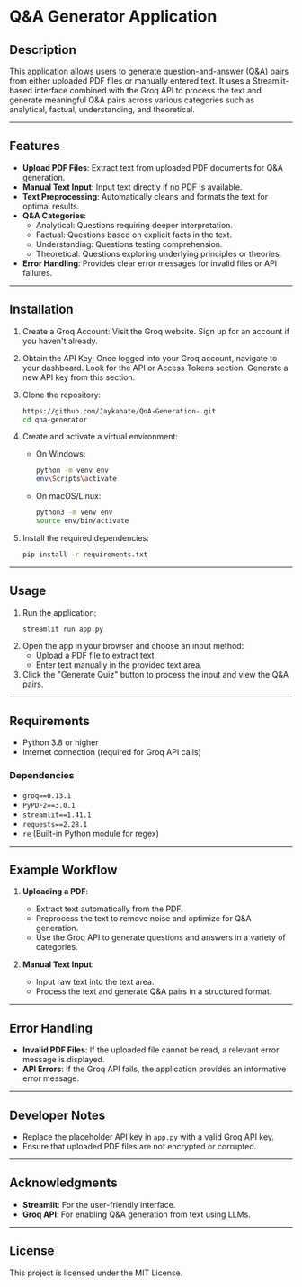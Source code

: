 # Q&A Generator Application

## Description
This application allows users to generate question-and-answer (Q&A) pairs from either uploaded PDF files or manually entered text. It uses a Streamlit-based interface combined with the Groq API to process the text and generate meaningful Q&A pairs across various categories such as analytical, factual, understanding, and theoretical.

---

## Features
- **Upload PDF Files**: Extract text from uploaded PDF documents for Q&A generation.
- **Manual Text Input**: Input text directly if no PDF is available.
- **Text Preprocessing**: Automatically cleans and formats the text for optimal results.
- **Q&A Categories**:
  - Analytical: Questions requiring deeper interpretation.
  - Factual: Questions based on explicit facts in the text.
  - Understanding: Questions testing comprehension.
  - Theoretical: Questions exploring underlying principles or theories.
- **Error Handling**: Provides clear error messages for invalid files or API failures.

---

## Installation
1. Create a Groq Account:
   Visit the Groq website.
   Sign up for an account if you haven't already.
2. Obtain the API Key:
   Once logged into your Groq account, navigate to your dashboard.
   Look for the API or Access Tokens section.
   Generate a new API key from this section.

1. Clone the repository:
   ```bash
   https://github.com/Jaykahate/QnA-Generation-.git
   cd qna-generator
   ```

2. Create and activate a virtual environment:
   - On Windows:
     ```bash
     python -m venv env
     env\Scripts\activate
     ```
   - On macOS/Linux:
     ```bash
     python3 -m venv env
     source env/bin/activate
     ```

3. Install the required dependencies:
   ```bash
   pip install -r requirements.txt
   ```

---

## Usage

1. Run the application:
   ```bash
   streamlit run app.py
   ```
2. Open the app in your browser and choose an input method:
   - Upload a PDF file to extract text.
   - Enter text manually in the provided text area.
3. Click the "Generate Quiz" button to process the input and view the Q&A pairs.

---

## Requirements

- Python 3.8 or higher
- Internet connection (required for Groq API calls)

### Dependencies
- `groq==0.13.1`
- `PyPDF2==3.0.1`
- `streamlit==1.41.1`
- `requests==2.28.1`
- `re` (Built-in Python module for regex)

---

## Example Workflow

1. **Uploading a PDF**:
   - Extract text automatically from the PDF.
   - Preprocess the text to remove noise and optimize for Q&A generation.
   - Use the Groq API to generate questions and answers in a variety of categories.

2. **Manual Text Input**:
   - Input raw text into the text area.
   - Process the text and generate Q&A pairs in a structured format.

---

## Error Handling

- **Invalid PDF Files**: If the uploaded file cannot be read, a relevant error message is displayed.
- **API Errors**: If the Groq API fails, the application provides an informative error message.

---

## Developer Notes

- Replace the placeholder API key in `app.py` with a valid Groq API key.
- Ensure that uploaded PDF files are not encrypted or corrupted.

---

## Acknowledgments

- **Streamlit**: For the user-friendly interface.
- **Groq API**: For enabling Q&A generation from text using LLMs.

---

## License

This project is licensed under the MIT License.

